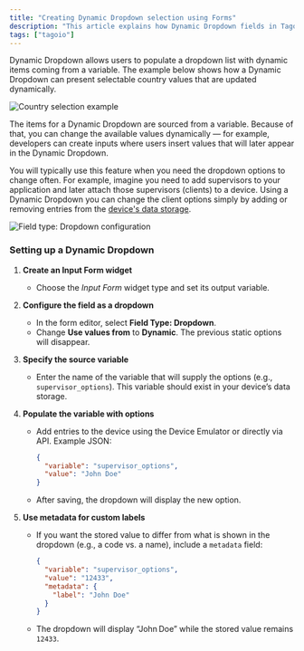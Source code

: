 ```yaml
---
title: "Creating Dynamic Dropdown selection using Forms"
description: "This article explains how Dynamic Dropdown fields in TagoIO Forms pull their options from a variable so you can update selection items dynamically, and when you would use this feature."
tags: ["tagoio"]
---
```

Dynamic Dropdown allows users to populate a dropdown list with dynamic items coming from a variable. The example below shows how a Dynamic Dropdown can present selectable country values that are updated dynamically.

![Country selection example](/docs_imagem/tagoio/creating-dynamic-dropdown-selection-using-forms-2.png)

The items for a Dynamic Dropdown are sourced from a variable. Because of that, you can change the available values dynamically — for example, developers can create inputs where users insert values that will later appear in the Dynamic Dropdown.

You will typically use this feature when you need the dropdown options to change often. For example, imagine you need to add supervisors to your application and later attach those supervisors (clients) to a device. Using a Dynamic Dropdown you can change the client options simply by adding or removing entries from the [device's data storage](devices/).

![Field type: Dropdown configuration](/docs_imagem/tagoio/creating-dynamic-dropdown-selection-using-forms-2.png)

### Setting up a Dynamic Dropdown

1. **Create an Input Form widget**  
   - Choose the *Input Form* widget type and set its output variable.

2. **Configure the field as a dropdown**  
   - In the form editor, select **Field Type: Dropdown**.
   - Change **Use values from** to **Dynamic**. The previous static options will disappear.

3. **Specify the source variable**  
   - Enter the name of the variable that will supply the options (e.g., `supervisor_options`). This variable should exist in your device’s data storage.

4. **Populate the variable with options**  
   - Add entries to the device using the Device Emulator or directly via API. Example JSON:

     ```json
     {
       "variable": "supervisor_options",
       "value": "John Doe"
     }
     ```

   - After saving, the dropdown will display the new option.

5. **Use metadata for custom labels**  
   - If you want the stored value to differ from what is shown in the dropdown (e.g., a code vs. a name), include a `metadata` field:

     ```json
     {
       "variable": "supervisor_options",
       "value": "12433",
       "metadata": {
         "label": "John Doe"
       }
     }
     ```

   - The dropdown will display “John Doe” while the stored value remains `12433`.
